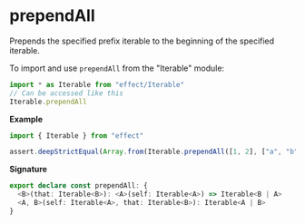 # prependAll

Prepends the specified prefix iterable to the beginning of the specified iterable.

To import and use `prependAll` from the "Iterable" module:

```ts
import * as Iterable from "effect/Iterable"
// Can be accessed like this
Iterable.prependAll
```

**Example**

```ts
import { Iterable } from "effect"

assert.deepStrictEqual(Array.from(Iterable.prependAll([1, 2], ["a", "b"])), ["a", "b", 1, 2])
```

**Signature**

```ts
export declare const prependAll: {
  <B>(that: Iterable<B>): <A>(self: Iterable<A>) => Iterable<B | A>
  <A, B>(self: Iterable<A>, that: Iterable<B>): Iterable<A | B>
}
```
